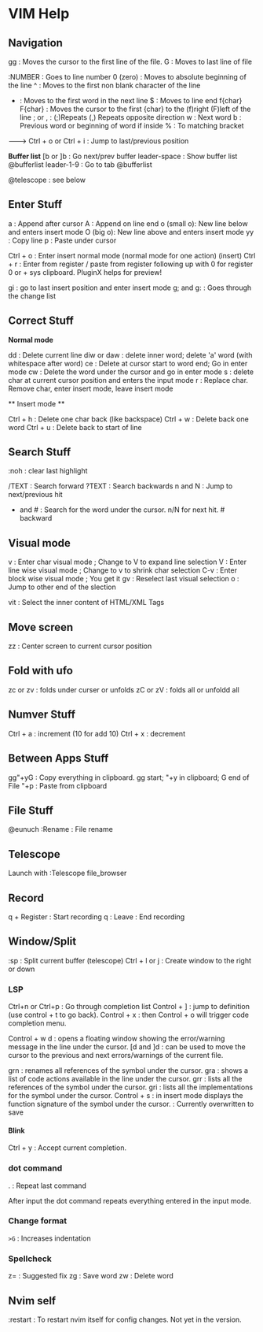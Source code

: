 # VIM Help

## Navigation

gg : Moves the cursor to the first line of the file.
G : Moves to last line of file

:NUMBER : Goes to line number
0 (zero) : Moves to absolute beginning of the line
^ : Moves to the first non blank character of the line
+ : Moves to the first word in the next line
$ : Moves to line end
f{char} F{char} : Moves the cursor to the first {char} to the (f)right (F)left of the line
    ; or , : (;)Repeats (,) Repeats opposite direction
w : Next word
b : Previous word or beginning of word if inside
% : To matching bracket

---> Ctrl + o or Ctrl + i : Jump to last/previous position

**Buffer list**
[b or ]b : Go next/prev buffer
leader-space : Show buffer list @bufferlist
leader-1-9 : Go to tab @bufferlist

@telescope : see below

## Enter Stuff

a : Append after cursor
A : Append on line end
o (small o): New line below and enters insert mode
O (big o): New line above and enters insert mode
yy : Copy line
p : Paste under cursor

Ctrl + o : Enter insert normal mode (normal mode for one action)
(insert) Ctrl + r : Enter from register / paste from register following up with 0 for register 0 or + sys clipboard. PluginX helps for preview!

gi : go to last insert position and enter insert mode
g; and g: : Goes through the change list

## Correct Stuff

**Normal mode**

dd : Delete current line
diw or daw : delete inner word; delete 'a' word (with whitespace after word)
ce : Delete at cursor start to word end; Go in enter mode
cw : Delete the word under the cursor and go in enter mode
s : delete char at current cursor position and enters the input mode
r : Replace char. Remove char, enter insert mode, leave insert mode

** Insert mode **

Ctrl + h : Delete one char back (like backspace)
Ctrl + w : Delete back one word
Ctrl + u : Delete back to start of line

## Search Stuff

:noh : clear last highlight

/TEXT : Search forward
?TEXT : Search backwards
n and N : Jump to next/previous hit
* and # : Search for the word under the cursor. n/N for next hit. # backward

## Visual mode

v : Enter char visual mode ; Change to V to expand line selection
V : Enter line wise visual mode ; Change to v to shrink char selection
C-v : Enter block wise visual mode ; You get it
gv : Reselect last visual selection
o : Jump to other end of the slection

vit : Select the inner content of HTML/XML Tags

## Move screen

zz :  Center screen to current cursor position

## Fold with ufo

zc or zv : folds under curser or unfolds
zC or zV : folds all or unfoldd all

## Numver Stuff

Ctrl + a : increment   (10<C-a> for add 10)
Ctrl + x : decrement

## Between Apps Stuff

gg"+yG : Copy everything in clipboard. gg start; "+y in clipboard; G end of File
"+p : Paste from clipboard  

## File Stuff

@eunuch :Rename : File rename

## Telescope

Launch with :Telescope file_browser

## Record

q + Register : Start recording
q : Leave : End recording

## Window/Split

:sp : Split current buffer
(telescope) Ctrl + l or j : Create window to the right or down

### LSP

Ctrl+n or Ctrl+p : Go through completion list
Control + ] : jump to definition (use control + t to go back).
Control + x : then Control + o will trigger code completion menu.

Control + w d : opens a floating window showing the error/warning message in the line under the cursor.
[d and ]d : can be used to move the cursor to the previous and next errors/warnings of the current file.

grn : renames all references of the symbol under the cursor.
gra : shows a list of code actions available in the line under the cursor.
grr : lists all the references of the symbol under the cursor.
gri : lists all the implementations for the symbol under the cursor.
Control + s : in insert mode displays the function signature of the symbol under the cursor. : Currently overwritten to save

#### Blink

Ctrl + y : Accept current completion.

### dot command

. : Repeat last command

After input the dot command repeats everything entered in the input mode.

### Change format

`>G` : Increases indentation

### Spellcheck

z= : Suggested fix
zg : Save word
zw : Delete word

## Nvim self

:restart : To restart nvim itself for config changes. Not yet in the version.
